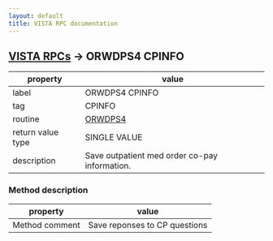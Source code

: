 ```yaml
---
layout: default
title: VISTA RPC documentation
---
```




## [VISTA RPCs](TableOfContent.md) &#8594; ORWDPS4 CPINFO 

 property | value 
--- | --- 
 label | ORWDPS4 CPINFO
 tag | CPINFO
 routine | [ORWDPS4](http://code.osehra.org/dox/Routine_ORWDPS4_source.html)
 return value type | SINGLE VALUE
 description | Save outpatient med order co-pay information.


### Method description

 property | value 
--- | --- 
 Method comment | Save reponses to CP questions